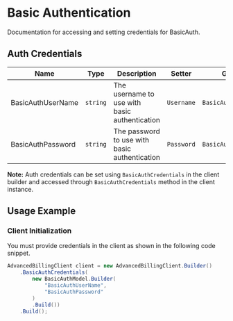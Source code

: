 
# Basic Authentication



Documentation for accessing and setting credentials for BasicAuth.

## Auth Credentials

| Name | Type | Description | Setter | Getter |
|  --- | --- | --- | --- | --- |
| BasicAuthUserName | `string` | The username to use with basic authentication | `Username` | `BasicAuthUserName` |
| BasicAuthPassword | `string` | The password to use with basic authentication | `Password` | `BasicAuthPassword` |



**Note:** Auth credentials can be set using `BasicAuthCredentials` in the client builder and accessed through `BasicAuthCredentials` method in the client instance.

## Usage Example

### Client Initialization

You must provide credentials in the client as shown in the following code snippet.

```csharp
AdvancedBillingClient client = new AdvancedBillingClient.Builder()
    .BasicAuthCredentials(
        new BasicAuthModel.Builder(
            "BasicAuthUserName",
            "BasicAuthPassword"
        )
        .Build())
    .Build();
```


